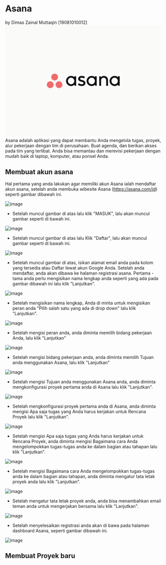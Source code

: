 # Asana
by Dimas Zainal Muttaqin \[19081010012\]
![](image/asn1.png)
Asana adalah aplikasi yang dapat membantu Anda mengelola tugas, proyek, alur pekerjaan dengan tim di perusahaan. Buat agenda, dan berikan akses pada tim yang terlibat. Anda bisa memantau dan merevisi pekerjaan dengan mudah baik di laptop, komputer, atau ponsel Anda.

## Membuat akun asana
Hal pertama yang anda lakukan agar memiliki akun Asana ialah mendaftar akun asana, setelah anda membuka wibesite Asana (https://asana.com/id) seperti gambar dibawah ini. 

![image](https://github.com/Dreamz21/Manpro/assets/127491870/eea2b095-c3a2-4418-aa2c-97031925e4ec)

- Setelah muncul gambar di atas lalu klik "MASUK", lalu akan muncul gambar seperti di bawah ini. 

![image](https://github.com/Dreamz21/Manpro/assets/127491870/ec79db3d-b922-4922-8b2d-feb75cff6de9)

- Setelah muncul gambar di atas lalu Klik "Daftar", lalu akan muncul gambar seperti di bawah ini.

![image](https://github.com/Dreamz21/Manpro/assets/127491870/5ac46dc3-bb15-4e04-9784-ae6522575da4)

- Setelah muncul gambar di atas, isikan alamat email anda pada kolom yang tersedia atau Daftar lewat akun Google Anda. Setelah anda mendaftar, anda akan dibawa ke halaman registrasi asana. Pertama - tama anda perlu mengisikan nama lengkap anda seperti yang ada pada gambar dibawah ini lalu klik "Lanjutkan".

![image](https://github.com/Dreamz21/Manpro/assets/127491870/3da2d682-12df-4e34-ae86-091ed5fcbdda)

- Setelah mengisikan nama lengkap, Anda di minta untuk mengisikan peran anda "Pilih salah satu yang ada di drop down" lalu klik "Lanjutkan".

![image](https://github.com/Dreamz21/Manpro/assets/127491870/2b6c4e45-fcdc-487f-92d0-4f2898f68baf)

- Setelah mengisi peran anda, anda diminta memilih bidang pekerjaan Anda, lalu klik "Lanjutkan"

![image](https://github.com/Dreamz21/Manpro/assets/127491870/49a1d385-8c49-4015-ad40-3d1feec392b5)

- Setelah mengisi bidang pekerjaan anda, anda diminta memilih Tujuan anda menggunakan Asana, lalu klik "Lanjutkan"

![image](https://github.com/Dreamz21/Manpro/assets/127491870/d1ad3021-4df0-415a-899a-fc495ebebcd1)

- Setelah mengisi Tujuan anda menggunakan Asana anda, anda diminta mengkonfigurasi proyek pertama anda di Asana lalu klik "Lanjutkan".

![image](https://github.com/Dreamz21/Manpro/assets/127491870/9fba39f3-c75b-4d85-8183-9a1550624766)

- Setelah mengkonfigurasi proyek pertama anda di Asana, anda diminta mengisi Apa saja tugas yang Anda harus kerjakan untuk Rencana Proyek lalu klik "Lanjutkan".

![image](https://github.com/Dreamz21/Manpro/assets/127491870/d4deb7e0-fcaf-4556-bf8d-ece9dad2d703)

- Setelah mengisi Apa saja tugas yang Anda harus kerjakan untuk Rencana Proyek, anda diminta mengisi Bagaimana cara Anda mengelompokkan tugas-tugas anda ke dalam bagian atau tahapan lalu klik "Lanjutkan".

![image](https://github.com/Dreamz21/Manpro/assets/127491870/d656199a-16e4-469f-bb7f-b6bde10090b7)

- Setelah mengisi Bagaimana cara Anda mengelompokkan tugas-tugas anda ke dalam bagian atau tahapan, anda diminta mengatur tata letak proyek anda lalu klik "Lanjutkan".

![image](https://github.com/Dreamz21/Manpro/assets/127491870/81468934-df50-44eb-983a-990715b12bc3)

- Setelah  mengatur tata letak proyek anda, anda bisa menambahkan email teman anda untuk mengerjakan bersama lalu klik "Lanjutkan".

![image](https://github.com/Dreamz21/Manpro/assets/127491870/d61c53cb-e8c5-4707-ad4f-7244be8c81b2)

- Setelah menyelesaikan registrasi anda akan di bawa pada halaman dashboard Asana, seperti gambar dibawah ini.

![image](https://github.com/Dreamz21/Manpro/assets/127491870/d6177cd9-8e71-46c3-a15a-316fcc3f9dd0)

## Membuat Proyek baru
